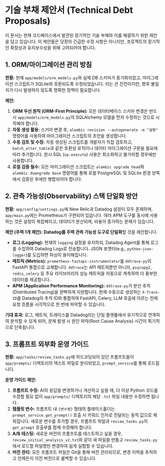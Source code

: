 # 기술 부채 제안서 (Technical Debt Proposals)

이 문서는 현재 코드베이스에서 발견된 장기적인 기술 부채와 이를 해결하기 위한 제안을 담고 있습니다. 이 제안들은 당장의 긴급한 수정 사항은 아니지만, 프로젝트의 장기적인 확장성과 유지보수성을 위해 고려되어야 합니다.

## 1. ORM/마이그레이션 관리 방침

**현황:**
현재 `app/models/orm_models.py`와 실제 DB 스키마가 동기화되었고, 마이그레이션 스크립트가 SQLite와 호환되도록 수정되었습니다. 이는 큰 진전이지만, 향후 불일치가 다시 발생하지 않도록 명확한 정책이 필요합니다.

**제안:**
1.  **ORM 우선 원칙 (ORM-First Principle):** 모든 데이터베이스 스키마 변경은 반드시 `app/models/orm_models.py`의 SQLAlchemy 모델을 먼저 수정하는 것으로 시작해야 합니다.
2.  **자동 생성 활용:** 스키마 변경 후, `alembic revision --autogenerate -m "설명"` 명령어를 사용하여 마이그레이션 스크립트의 초안을 생성합니다.
3.  **수동 검토 및 수정:** 자동 생성된 스크립트를 개발자가 직접 검토하고, `batch_alter_table`과 같은 호환성 로직이나 데이터 마이그레이션 구문을 필요에 따라 추가합니다. 원시 SQL (`op.execute`) 사용은 최소화하고 불가피할 경우에만 사용합니다.
4.  **로컬 검증 필수:** 모든 마이그레이션 스크립트는 `alembic upgrade head`와 `alembic downgrade base` 명령어를 통해 로컬 PostgreSQL 및 SQLite 환경 양쪽에서 검증된 후에만 병합되어야 합니다.

## 2. 관측 가능성(Observability) 스택 단일화 방안

**현황:**
`app/config/settings.py`에 New Relic과 Datadog 설정이 모두 존재하며, `app/main.py`에는 Prometheus가 구현되어 있습니다. 여러 APM 도구를 동시에 사용하는 것은 설정이 복잡해지고, 데이터가 분산되며, 비용이 증가하는 문제가 있습니다.

**제안 (주력 1개 제안):**
**Datadog를 주력 관측 가능성 도구로 단일화**할 것을 제안합니다.

-   **로그 (Logging):** 현재의 `logging` 설정을 유지하되, Datadog Agent를 통해 로그를 수집하여 Datadog Logs로 전송합니다. JSON 포맷터(e.g., `python-json-logger`)를 도입하면 파싱이 용이해집니다.
-   **메트릭 (Metrics):** `prometheus-fastapi-instrumentator`를 `ddtrace-py`의 FastAPI 통합으로 교체합니다. `ddtrace`는 API 메트릭뿐만 아니라, `psycopg2`, `redis`, `celery` 등 주요 라이브러리의 성능 메트릭을 자동으로 계측하여 더 풍부한 데이터를 제공합니다.
-   **APM (Application Performance Monitoring):** `ddtrace-py`가 분산 추적(Distributed Tracing)을 완벽하게 지원합니다. 현재 수동으로 생성하는 `X-Trace-ID`를 Datadog의 추적 ID와 통합하여 FastAPI, Celery, LLM 호출에 이르는 전체 요청 흐름을 시각적으로 한 번에 파악할 수 있습니다.

**기대 효과:**
로그, 메트릭, 트레이스를 Datadog라는 단일 플랫폼에서 유기적으로 연계하여 분석할 수 있게 되어, 문제 발생 시 원인 파악(Root Cause Analysis) 시간이 획기적으로 단축됩니다.

## 3. 프롬프트 외부화 운영 가이드

**현황:**
`app/tasks/review_tasks.py`에 하드코딩되어 있던 프롬프트들이 `app/prompts/` 디렉토리의 텍스트 파일로 분리되었고, `prompt_service`를 통해 로드됩니다.

**운영 가이드 제안:**
1.  **프롬프트 수정:** AI의 응답을 변경하거나 개선하고 싶을 때, 더 이상 Python 코드를 수정할 필요 없이 `app/prompts/` 디렉토리의 해당 `.txt` 파일 내용만 수정하면 됩니다.
2.  **템플릿 변수:** 프롬프트 내 `{변수명}` 형태의 플레이스홀더는 `prompt_service.get_prompt()` 호출 시 키워드 인자로 전달되는 동적 값으로 채워집니다. 새로운 변수를 추가할 경우, 프롬프트 파일과 `review_tasks.py`의 `get_prompt` 호출부를 함께 수정해야 합니다.
3.  **A/B 테스팅:** 새로운 버전의 프롬프트를 테스트하고 싶을 경우, `review_initial_analysis_v2.txt`와 같이 새 파일을 만들고 `review_tasks.py`에서 로드할 파일명만 변경하여 쉽게 실험할 수 있습니다.
4.  **버전 관리:** 모든 프롬프트 파일은 Git을 통해 버전 관리되므로, 변경 이력을 추적하고 언제든지 이전 버전으로 롤백할 수 있습니다.
